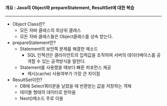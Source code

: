 #### 개요 : Java의 Object와 prepareStatement, ResultSet에 대한 복습

---

* Object Class란?
  * 모든 자바 클래스의 최상위 클래스 
  * 모든 자바 클래스들은 Object클래스를 상속 받는다.
* prepareStatement란?
  * Statement의 보안쪽 문제를 해결한 메소드
    * SQL 인젝션은 클라이언트의 입력값을 조작하여 서버의 데이터베이스를 공격할 수 있는 공격방식을 말한다.
  * Statement를 사용했을 때보다 빠른 퍼포먼스 제공
    * 캐시(cache) 사용여부가 가장 큰 차이점
* ResultSet이란?
  * DB에 Select쿼리문을 날렸을 때 반환받는 값을 저장하는 객체
  * 테이블 형태의 데이터로 받아옴
  * Next()메소드 주로 이용